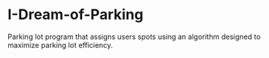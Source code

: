 # I-Dream-of-Parking
Parking lot program that assigns users spots using an algorithm designed to maximize parking lot efficiency.
